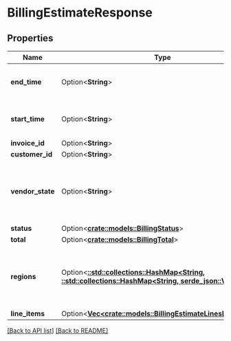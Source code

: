# BillingEstimateResponse

## Properties

Name | Type | Description | Notes
------------ | ------------- | ------------- | -------------
**end_time** | Option<**String**> | Date and time in ISO 8601 format. | [readonly]
**start_time** | Option<**String**> | Date and time in ISO 8601 format. | [readonly]
**invoice_id** | Option<**String**> |  | [readonly]
**customer_id** | Option<**String**> |  | [readonly]
**vendor_state** | Option<**String**> | The current state of our third-party billing vendor. One of `up` or `down`. | [readonly]
**status** | Option<[**crate::models::BillingStatus**](BillingStatus.md)> |  | 
**total** | Option<[**crate::models::BillingTotal**](BillingTotal.md)> |  | 
**regions** | Option<[**::std::collections::HashMap&lt;String, ::std::collections::HashMap&lt;String, serde_json::Value&gt;&gt;**](Map.md)> | Breakdown of regional data for products that are region based. | 
**line_items** | Option<[**Vec&lt;crate::models::BillingEstimateLinesLineItems&gt;**](BillingEstimateLinesLineItems.md)> |  | 

[[Back to API list]](../README.md#documentation-for-api-endpoints) [[Back to README]](../README.md)


